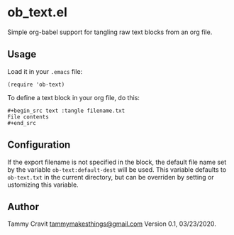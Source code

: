 # ob_text.el
Simple org-babel support for tangling raw text blocks from an org file.

## Usage

Load it in your `.emacs` file:

```elisp
(require 'ob-text)
```

To define a text block in your org file, do this:

```
#+begin_src text :tangle filename.txt
File contents
#+end_src
```

## Configuration

If the export filename is not specified in the block, the default file name 
set by the variable `ob-text:default-dest` will be used. This variable 
defaults to `ob-text.txt` in the current directory, but can be overriden 
by setting or ustomizing this variable.

## Author
Tammy Cravit <tammymakesthings@gmail.com>
Version 0.1, 03/23/2020.